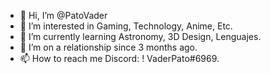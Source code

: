 - 👋 Hi, I’m @PatoVader
- 👀 I’m interested in Gaming, Technology, Anime, Etc.
- 🌱 I’m currently learning Astronomy, 3D Design, Lenguajes.
- 💞️ I’m on a relationship since 3 months ago.
- 📫 How to reach me Discord: ! VaderPato#6969.

<!---
PatoVader/PatoVader is a ✨ special ✨ repository because its `README.md` (this file) appears on your GitHub profile.
You can click the Preview link to take a look at your changes.
--->
